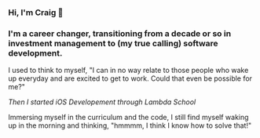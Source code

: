 ### Hi, I'm Craig 👋

### I'm a career changer, transitioning from a decade or so in investment management to (my true calling) software development.

I used to think to myself, "I can in no way relate to those people who wake up everyday and are excited to get to work. Could that even be possible for me?"</P>
_Then I started iOS Developement through Lambda School_</P>
Immersing myself in the curriculum and the code, I still find myself waking up in the morning and thinking, "hmmmm, I think I know how to solve that!"


<!--
**craig-a-swanson/craig-a-swanson** is a ✨ _special_ ✨ repository because its `README.md` (this file) appears on your GitHub profile.

Here are some ideas to get you started:

- 🔭 I’m currently working on ...
- 🌱 I’m currently learning ...
- 👯 I’m looking to collaborate on ...
- 🤔 I’m looking for help with ...
- 💬 Ask me about ...
- 📫 How to reach me: ...
- 😄 Pronouns: ...
- ⚡ Fun fact: ...
-->
